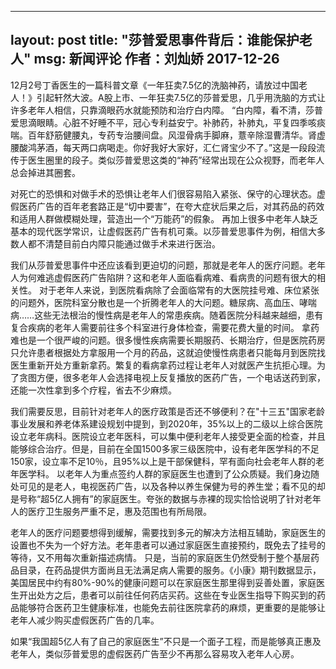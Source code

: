 
---
layout:     post
title:      "莎普爱思事件背后：谁能保护老人"
msg:		新闻评论 作者：刘灿娇 2017-12-26
---

12月2号丁香医生的一篇科普文章《一年狂卖7.5亿的洗脑神药，请放过中国老人！》引起轩然大波。A股上市、一年狂卖7.5亿的莎普爱思，几乎用洗脑的方式让许多老年人相信，只靠滴眼药水就能预防和治疗白内障。
“白内障，看不清，莎普爱思滴眼睛。心脏不好睡不平，冠心专利益安宁。补肺药，补肺丸，平复四季咳痰喘。百年舒筋健腰丸，专药专治腰间盘。风湿骨病手脚麻，薏辛除湿曹清华。肾虚腰酸鸿茅酒，每天两口病喝走。你好我好大家好，汇仁肾宝少不了。”这是一段段流传于医生圈里的段子。类似莎普爱思这类的“神药”经常出现在公众视野，而老年人总会掉进其圈套。

对死亡的恐惧和对做手术的恐惧让老年人们很容易陷入紧张、保守的心理状态。虚假医药广告的百年老套路正是“切中要害”，在夸大症状后果之后，对其药品的药效和适用人群做模糊处理，营造出一个“万能药”的假象。
再加上很多中老年人缺乏基本的现代医学常识，让虚假医药广告有机可乘。以莎普爱思事件为例，相信大多数人都不清楚目前白内障只能通过做手术来进行医治。

我们从莎普爱思事件中还应该看到更迫切的问题，那就是老年人的医疗问题。老年人为何难逃虚假医药广告陷阱？这和老年人面临看病难、看病贵的问题有很大的相关性。
对于老年人来说，到医院看病除了会面临常有的大医院挂号难、床位紧张的问题外，医院科室分散也是一个折腾老年人的大问题。糖尿病、高血压、哮喘病……这些无法根治的慢性病是老年人的常患疾病。随着医院分科越来越细，患有复合疾病的老年人需要前往多个科室进行身体检查，需要花费大量的时间。
拿药难也是一个很严峻的问题。很多慢性疾病需要长期服药、长期治疗，但是医院药房只允许患者根据处方拿服用一个月的药品，这就迫使慢性病患者只能每月到医院找医生重新开处方重新拿药。繁复的看病拿药过程让老年人对就医产生抗拒心理。为了贪图方便，很多老年人会选择电视上反复播放的医药广告，一个电话送药到家，还能一次性拿到多个疗程，省去不少麻烦。

我们需要反思，目前针对老年人的医疗政策是否还不够便利？在"十三五"国家老龄事业发展和养老体系建设规划中提到，到2020年，35%以上的二级以上综合医院设立老年病科。医院设立老年医科，可以集中便利老年人接受更全面的检查，并且能够综合治疗。但是，目前在全国1500多家三级医院中，设有老年医学科的不足150家，设立率不足10％，且95%以上是干部保健科，罕有面向社会老年人群的老年医学科。
以老年人为重点签约人群的家庭医生也遭到了公众质疑。我们身边随处可见的是老人，电视医药广告，以及各种以养生保健为号的养生堂；看不见的却是号称“超5亿人拥有”的家庭医生。夸张的数据与赤裸的现实恰恰说明了针对老年人的医疗卫生服务严重不足，惠及范围也有所局限。

老年人的医疗问题要想得到缓解，需要找到多元的解决方法相互辅助，家庭医生的设置也不失为一个好方法。老年患者可以通过家庭医生直接预约，既免去了挂号的等待，又不用每次重新描述病情。
只是，当前的家庭医生仍然受制于整个基层药品目录，在药品提供方面尚且无法满足病人需要的服务。《小康》期刊数据显示，美国居民中约有80%-90%的健康问题可以在家庭医生那里得到妥善处置，家庭医生开出处方之后，患者可以前往任何药店买药。这些在专业医生指导下购买到的药品能够符合医药卫生健康标准，也能免去前往医院拿药的麻烦，更重要的是能够让老年人减少购买虚假医药广告的几率。

如果“我国超5亿人有了自己的家庭医生”不只是一个面子工程，而是能够真正惠及老年人，类似莎普爱思的虚假医药广告至少不再那么容易攻入老年人心房。
